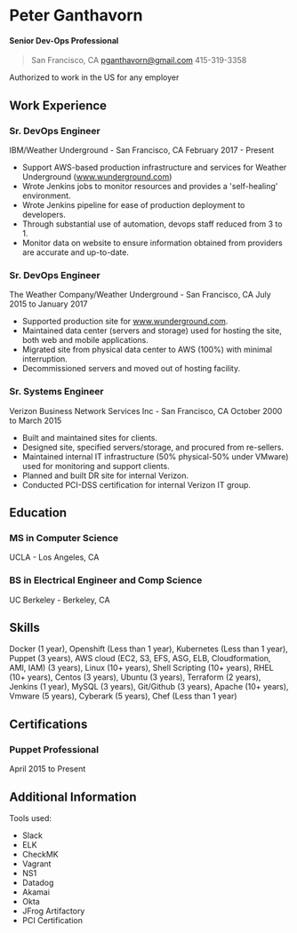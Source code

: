 # Peter Ganthavorn

#### Senior Dev-Ops Professional

> San Francisco, CA
> pganthavorn@gmail.com
> 415-319-3358

Authorized to work in the US for any employer

## Work Experience
### Sr. DevOps Engineer
IBM/Weather Underground - San Francisco, CA
February 2017 - Present

- Support AWS-based production infrastructure and services for Weather Underground (www.wunderground.com) 
- Wrote Jenkins jobs to monitor resources and provides a 'self-healing' environment.
- Wrote Jenkins pipeline for ease of production deployment to developers.
- Through substantial use of automation, devops staff reduced from 3 to 1.
- Monitor data on website to ensure information obtained from providers are accurate and up-to-date.

### Sr. DevOps Engineer
The Weather Company/Weather Underground - San Francisco, CA
July 2015 to January 2017

- Supported production site for www.wunderground.com.
- Maintained data center (servers and storage) used for hosting the site, both web and mobile applications. 
- Migrated site from physical data center to AWS (100%) with minimal interruption.
- Decommissioned servers and moved out of hosting facility.

### Sr. Systems Engineer
Verizon Business Network Services Inc - San Francisco, CA
October 2000 to March 2015

- Built and maintained sites for clients.
- Designed site, specified servers/storage, and procured from re-sellers.
- Maintained internal IT infrastructure (50% physical-50% under VMware) used for monitoring and support clients.
- Planned and built DR site for internal Verizon.
- Conducted PCI-DSS certification for internal Verizon IT group.


## Education
### MS in Computer Science
UCLA - Los Angeles, CA

### BS in Electrical Engineer and Comp Science
UC Berkeley - Berkeley, CA

## Skills
Docker (1 year), Openshift (Less than 1 year), Kubernetes (Less than 1 year), Puppet (3 years), AWS cloud (EC2, S3, EFS, ASG, ELB, Cloudformation, AMI, IAM) (3 years), Linux (10+ years), Shell Scripting (10+ years), RHEL (10+ years), Centos (3 years), Ubuntu (3 years), Terraform (2 years), Jenkins (1 year), MySQL (3 years), Git/Github (3 years), Apache (10+ years), Vmware (5 years), Cyberark (5 years), Chef (Less than 1 year)


## Certifications
### Puppet Professional
April 2015 to Present

## Additional Information

Tools used:
 - Slack
 - ELK
 - CheckMK
 - Vagrant
 - NS1
 - Datadog
 - Akamai
 - Okta
 - JFrog Artifactory
 - PCI Certification
